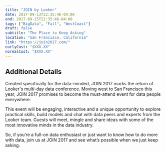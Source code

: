 ```yaml
---
title: "JOIN by Looker"
date: 2017-09-13T22:35:46-04:00
end: 2017-09-15T22:35:46-04:00
tags: ["BigData", "Fall", "WestCoast"]
draft: false
subtitle: "The Place to Keep Asking"
location: "San Francisco, California"
link: "https://join2017.com/"
earlyCost: "$XXX.XX"
normalCost: "$XXX.XX"
---
```


<!--more-->

## Additional Details

Created specifically for the data-minded, JOIN 2017 marks the return of Looker's multi-day data conference. Moving west to San Francisco this year, JOIN 2017 promises to become the must-attend event for data people everywhere.

This event will be engaging, interactive and a unique opportunity to explore practical skills, build models and chat with data peers and experts from the Looker team. Guests will meet, mingle and share ideas with some of the most innovative minds in the data industry.

So, if you’re a full-on data enthusiast or just want to know how to do more with data, join us at JOIN 2017 and see what’s possible when we just keep asking.
